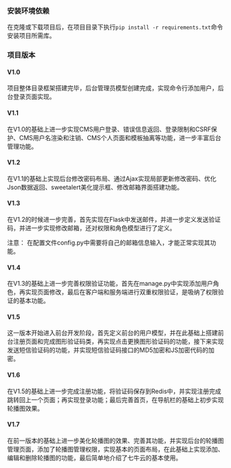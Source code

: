 ### 安装环境依赖
在克隆或下载项目后，在项目目录下执行`pip install -r requirements.txt`命令安装项目所需库。

### 项目版本
#### V1.0
项目整体目录框架搭建完毕，后台管理员模型创建完成，实现命令行添加用户，后台登录页面实现。

#### V1.1
在V1.0的基础上进一步实现CMS用户登录、错误信息返回、登录限制和CSRF保护、CMS用户名渲染和注销、CMS个人页面和模板抽离等功能，进一步丰富后台管理功能。

#### V1.2
在V1.1的基础上实现后台修改密码布局、通过Ajax实现局部更新修改密码、优化Json数据返回、sweetalert美化提示框、修改邮箱界面搭建功能。

#### V1.3
在V1.2的时候进一步完善，首先实现在Flask中发送邮件，并进一步定义发送验证码，并进一步实现修改邮箱，还对权限和角色模型进行了定义。

注意：
在配置文件config.py中需要将自己的邮箱信息输入，才能正常实现其功能。

#### V1.4
在V1.3的基础上进一步完善权限验证功能，首先在manage.py中实现添加用户角色，再实现页面修改，最后在客户端和服务端进行双重权限验证，是吸纳了权限验证的基本功能。

#### V1.5
这一版本开始进入前台开发阶段，首先定义前台的用户模型，并在此基础上搭建前台注册页面和完成图形验证码类，再实现点击更换图形验证码的功能，接下来实现发送短信验证码的功能，并实现短信验证码接口的MD5加密和JS加密代码的加密。

#### V1.6
在V1.5的基础上进一步完成注册功能，将验证码保存到Redis中，并实现注册完成跳转回上一个页面；再实现登录功能；最后完善首页，在导航栏的基础上初步实现轮播图效果。

#### V1.7
在前一版本的基础上进一步美化轮播图的效果、完善其功能，并实现后台的轮播图管理页面，添加了轮播图管理权限，实现基本的页面布局，在此基础上实现添加、编辑和删除轮播图的功能，最后简单地介绍了七牛云的基本使用。